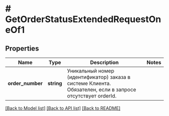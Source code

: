 # # GetOrderStatusExtendedRequestOneOf1

## Properties

Name | Type | Description | Notes
------------ | ------------- | ------------- | -------------
**order_number** | **string** | Уникальный номер (идентификатор) заказа в системе Клиента. Обязателен, если в запросе отсутствует orderId. |

[[Back to Model list]](../../README.md#models) [[Back to API list]](../../README.md#endpoints) [[Back to README]](../../README.md)
